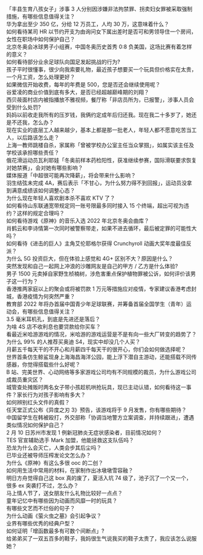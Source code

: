 「丰县生育八孩女子」涉事 3 人分别因涉嫌非法拘禁罪、拐卖妇女罪被采取强制措施，有哪些信息值得关注？  
华为拿出至少 350 亿，分给 12 万员工，人均 30 万，这意味着什么？  
如何看待某司 HR 以节约开支为由询问女下属出差时是否可和男领导住一个房间，女性在职场中如何保护自己？  
北京冬奥会冰球男子小组赛，中国冬奥历史首秀 0:8 负美国，这场比赛有着怎样的意义？  
如何看待部分业余足球队向国足发起挑战的行为?  
孩子平时很懂事，很少向我索要礼物，最近孩子想要买一个玩具但价格实在太贵，一个月工资，怎么处理更好？  
如果微信开始收费，每年的年费是 500，您是否还会继续使用呢？  
谷爱凌的商业价值到底有多大，是否已经超越巅峰期的刘翔？  
西贝莜面村店内被指播放不雅视频，餐厅称「非店员所为，已报警」，涉事人员会受到什么处罚?  
妈妈以前收走我所有的压岁钱，我俩约定成年后归还我。现在我二十多岁了，她还是不还我，怎么办？  
现在实业的底层工人越来越少，基本上都是那一批老人，年轻人都不愿意吃苦当工人，以后路该怎么走？  
上海一教师跳楼自杀，家属称「曾被学校办公室主任当众掌掴」，如属实该主任及学校该承担哪些责任？  
俄花滑运动员瓦利耶娃「冬奥前样本药检阳性，获准继续参赛，国际滑联要求恢复对她禁赛」，会对她有哪些影响？  
媒体报道「中超很可能再次降薪」，将会带来什么影响？  
羽生结弦未完成 4A，赛后表示「不甘心，为什么努力得不到回报」，运动员没拿到满意成绩该如何调整心态？  
为什么现在年轻人喜欢剧本杀不喜欢 KTV 了？  
如何看待山东联通宽带规定同一账号限最多同时接入 15 个终端，超出可视为违约？这样的规定合理吗？  
如何看待游戏《原神》的音乐入选 2022 年北京冬奥会曲库？  
肖鹤云和李诗情第一次同时被警察带走，如果不进去循环，最后被定罪的可能性大吗？  
如何看待《进击的巨人》主角艾伦耶格尔获得 Crunchyroll 动画大奖年度最佳反派？  
为什么 5G 投资巨大，但在体验上感觉和 4G+ 区别不大？原因是什么？  
突然发现和自己一起网上冲浪的沙雕网友是自己的甲方 / 乙方是什么体验?  
男子 1500 元卖掉自家野生桢楠树，涉危害重点保护植物罪被公诉，如何评价该男子这一行为？  
香港推两家庭以上的聚会或将被罚款 1 万元等措施应对疫情，专家建议香港考虑封城，香港疫情为何突然严重？  
教育部 2022 年将办首届中国青少年足球联赛，并筹备首届全国学生（青年）运动会，有哪些信息值得关注？  
3.5 毫米耳机孔，到底是先进还是落后？  
为啥 4S 店不收利息也要贷款给你买车？  
看最近米哈游游戏的情况，米哈游的游戏运营是不是有向一些大厂转变的趋势了？  
为什么 99% 的人推荐买奥迪 S4，现实中却没几个人买？  
月薪五千每天干的不开心和月薪四千每天干的很开心，你们会如何做选择呢？  
世界首条仿生鲸鲨现身上海海昌海洋公园，能上浮下潜自主游动，还能搭载不同传感器，你觉得搭载些什么好呢？  
B 站、完美世界、心动网络等多家游戏公司均有不同规模的裁员，为什么游戏公司成裁员重灾区？  
城管查处摊贩时两名女子带小孩趁机哄抢玩具，现已主动认错，如何看待这一事件？家长行为对孩子影响有多大？  
如何辨别红头文件的真假？  
任天堂正式公布《异度之刃 3》预告，该游戏将于 9 月发售，你有哪些期待？  
中国留学生在韩被殴打，外交部称「协调当地警方‌‌立案调查，‌‌并持续跟进」，遭遇类似情况如何保护自己？  
2 月 10 日苏州市发现 1 例新冠肺炎无症状感染者，目前情况如何？  
TES 官宣辅助选手 Mark 加盟，他能拯救这支队伍吗？  
恐龙为什么会灭亡，人类会步其后尘吗？  
已毕业还被导师压榨发论文怎么办？  
为什么《原神》有这么多很 ooc 的二创？  
如何用生活中常用的材料，在家制作出冰墩墩雪容融？  
明日方舟觉得自己这 box 真的废了，夏活入坑 74 级了，池子沉了一个又一个，很多 ex 突袭打不过，怎么办？  
马上情人节了，送女朋友什么礼物比较好一点点？  
童年记忆中有哪些因为动画而风靡一时的玩具？  
有哪些文艺而不烂俗的句子？  
为什么动画《萤火虫之墓》会引起争议？  
业界有哪些优秀的经典户型？  
如何证明「增函数最多有可数个间断点」?  
给弟弟买了一双五百多的鞋子，我妈很生气说我买的鞋子太贵了，我应该怎么说服她？  
